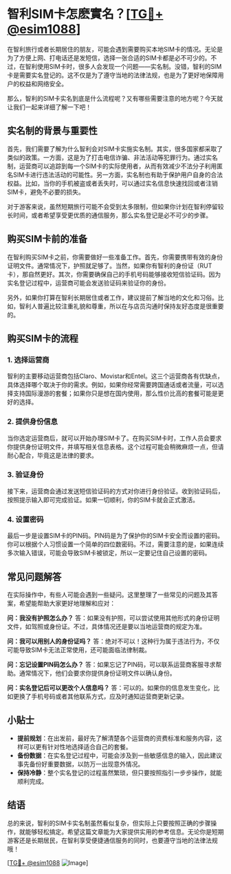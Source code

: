# 智利SIM卡怎麽實名？[[TG💪+ @esim1088](https://t.me/s/esim1088)]

在智利旅行或者长期居住的朋友，可能会遇到需要购买本地SIM卡的情况。无论是为了方便上网、打电话还是发短信，选择一张合适的SIM卡都是必不可少的。不过，在智利使用SIM卡时，很多人会发现一个问题——实名制。没错，智利的SIM卡是需要实名登记的。这不仅是为了遵守当地的法律法规，也是为了更好地保障用户的权益和网络安全。

那么，智利的SIM卡实名到底是什么流程呢？又有哪些需要注意的地方呢？今天就让我们一起来详细了解一下吧！

## 实名制的背景与重要性

首先，我们需要了解为什么智利会对SIM卡实施实名制。其实，很多国家都采取了类似的政策。一方面，这是为了打击电信诈骗、非法活动等犯罪行为。通过实名制，运营商可以追踪到每一个SIM卡的实际使用者，从而有效减少不法分子利用匿名SIM卡进行违法活动的可能性。另一方面，实名制也有助于保护用户自身的合法权益。比如，当你的手机被盗或者丢失时，可以通过实名信息快速找回或者注销SIM卡，避免不必要的损失。

对于游客来说，虽然短期旅行可能不会受到太多限制，但如果你计划在智利停留较长时间，或者希望享受更优质的通信服务，那么实名登记是必不可少的步骤。

## 购买SIM卡前的准备

在智利购买SIM卡之前，你需要做好一些准备工作。首先，你需要携带有效的身份证明文件。通常情况下，护照就足够了。当然，如果你有智利的身份证（RUT卡），那自然更好。其次，你需要确保自己的手机号码能够接收短信验证码。因为实名登记过程中，运营商可能会发送验证码来验证你的身份。

另外，如果你打算在智利长期居住或者工作，建议提前了解当地的文化和习俗。比如，智利人普遍比较注重礼貌和尊重，所以在与店员沟通时保持友好态度是很重要的。

## 购买SIM卡的流程

### 1. 选择运营商

智利的主要移动运营商包括Claro、Movistar和Entel。这三个运营商各有优缺点，具体选择哪个取决于你的需求。例如，如果你经常需要跨国通话或者流量，可以选择支持国际漫游的套餐；如果你只是想在国内使用，那么性价比高的套餐可能是更好的选择。

### 2. 提供身份信息

当你选定运营商后，就可以开始办理SIM卡了。在购买SIM卡时，工作人员会要求你提供身份证明文件，并填写相关信息表格。这个过程可能会稍微麻烦一点，但请耐心配合，毕竟这是法律的要求。

### 3. 验证身份

接下来，运营商会通过发送短信验证码的方式对你进行身份验证。收到验证码后，按照提示输入即可完成验证。如果一切顺利，你的SIM卡就会正式激活。

### 4. 设置密码

最后一步是设置SIM卡的PIN码。PIN码是为了保护你的SIM卡安全而设置的密码。你可以根据个人习惯设置一个简单的四位数密码。不过，需要注意的是，如果连续多次输入错误，可能会导致SIM卡被锁定，所以一定要记住自己设置的密码。

## 常见问题解答

在实际操作中，有些人可能会遇到一些疑问。这里整理了一些常见的问题及其答案，希望能帮助大家更好地理解和应对：

**问：我没有护照怎么办？**
答：如果没有护照，可以尝试使用其他形式的身份证明文件，如驾照或身份证。不过，具体情况还是要以当地运营商的规定为准。

**问：我可以用别人的身份证吗？**
答：绝对不可以！这种行为属于违法行为，不仅可能导致SIM卡无法正常使用，还可能面临法律制裁。

**问：忘记设置PIN码怎么办？**
答：如果忘记了PIN码，可以联系运营商客服寻求帮助。通常情况下，他们会要求你提供身份证明文件以确认身份。

**问：实名登记后可以更改个人信息吗？**
答：可以的。如果你的信息发生变化，比如更换了手机号码或者其他联系方式，应及时通知运营商更新记录。

## 小贴士

- **提前规划**：在出发前，最好先了解清楚各个运营商的资费标准和服务内容，这样可以更有针对性地选择适合自己的套餐。
- **备份数据**：在实名登记过程中，可能会涉及到一些敏感信息的输入，因此建议事先备份好重要数据，以防万一出现意外情况。
- **保持冷静**：整个实名登记的过程虽然繁琐，但只要按照指引一步步操作，就能顺利完成。

## 结语

总的来说，智利的SIM卡实名制虽然看似复杂，但实际上只要按照正确的步骤操作，就能够轻松搞定。希望这篇文章能为大家提供实用的参考信息。无论你是短期游客还是长期居民，在智利享受便捷通信服务的同时，也要遵守当地的法律法规哦！

[[TG💪+ @esim1088](https://t.me/s/esim1088) ![Image](https://i.postimg.cc/4NQfJmqS/Snipaste-2025-05-13-00-14-12.png)]